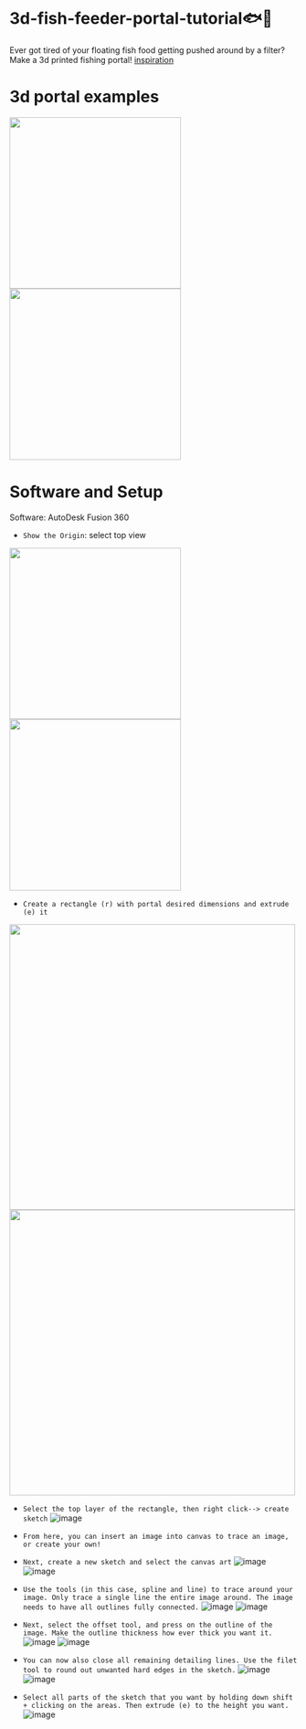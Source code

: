 # 3d-fish-feeder-portal-tutorial🐟🫧
Ever got tired of your floating fish food getting pushed around by a filter?
Make a 3d printed fishing portal! [inspiration](https://fishportals.com/collections/fish-portals)

# 3d portal examples
<p align="left">
<a>
<img src="https://github.com/se1yu/cat-fish-feeder-portal/assets/121521414/0a58e22a-5a89-4f6b-a03f-e75f96705284" width="300" height="300">
<img src="https://github.com/se1yu/cat-fish-feeder-portal/assets/121521414/d1037fe1-deb3-40ef-ae6a-eb220e9c5810" width="300" height="300">
</a>
</p>

# Software and Setup
Software: AutoDesk Fusion 360
- `Show the Origin`: select top view
<p align="left">
<a>
<img src="https://github.com/se1yu/3d-fish-feeder-portal-tutorial/assets/121521414/675a4242-9ffd-4be5-b2c0-3548ee8e3f80" width="300" height="300">
<img src="https://github.com/se1yu/3d-fish-feeder-portal-tutorial/assets/121521414/caeedcfb-0484-484b-9280-cd02a94f398b" width="300" height="300">
</a>
</p>

- `Create a rectangle (r) with portal desired dimensions and extrude (e) it`

<p align="left">
<a>
<img src="https://github.com/se1yu/3d-fish-feeder-portal-tutorial/assets/121521414/fe58eb22-e219-4db6-bf00-6f1c18aa33cb" width="500">
<img src="https://github.com/se1yu/3d-fish-feeder-portal-tutorial/assets/121521414/a6ba36d3-ae68-400f-a261-0de0d3bc7468" width="500">
</a>
</p>

- `Select the top layer of the rectangle, then right click--> create sketch`
![image](https://github.com/se1yu/3d-fish-feeder-portal-tutorial/assets/121521414/4aaf8c31-5915-4811-a63e-1991191b3124)

- `From here, you can insert an image into canvas to trace an image, or create your own!`
- `Next, create a new sketch and select the canvas art`
![image](https://github.com/se1yu/3d-fish-feeder-portal-tutorial/assets/121521414/facda58c-9e73-4a70-b2c3-5bf7ae4ca148)
![image](https://github.com/se1yu/3d-fish-feeder-portal-tutorial/assets/121521414/dd95c607-9b52-492c-9848-e88a4d34430e)

- `Use the tools (in this case, spline and line) to trace around your image. Only trace a single line the entire image around. The image needs to have all outlines fully connected.`
![image](https://github.com/se1yu/3d-fish-feeder-portal-tutorial/assets/121521414/13b6ad5c-d443-4af2-a762-cf6257f3555a) 
![image](https://github.com/se1yu/3d-fish-feeder-portal-tutorial/assets/121521414/09f23671-e437-4c7d-99bb-b3e0ebf43106)

- `Next, select the offset tool, and press on the outline of the image. Make the outline thickness how ever thick you want it.`
![image](https://github.com/se1yu/3d-fish-feeder-portal-tutorial/assets/121521414/f59e501c-4048-4769-a854-61473bb5b76a)
![image](https://github.com/se1yu/3d-fish-feeder-portal-tutorial/assets/121521414/b344c28d-b637-44e5-a326-e84ba4e0c7e2)

- `You can now also close all remaining detailing lines. Use the filet tool to round out unwanted hard edges in the sketch.` 
![image](https://github.com/se1yu/3d-fish-feeder-portal-tutorial/assets/121521414/fa1b241e-3ffd-429a-aa72-fe5319f02bfe)
![image](https://github.com/se1yu/3d-fish-feeder-portal-tutorial/assets/121521414/a04c3519-d330-40c7-bf44-b41457f5263f)

- `Select all parts of the sketch that you want by holding down shift + clicking on the areas. Then extrude (e) to the height you want.`
![image](https://github.com/se1yu/3d-fish-feeder-portal-tutorial/assets/121521414/fb9cf6b9-9dbc-4771-b75f-95daa7445e2f)

